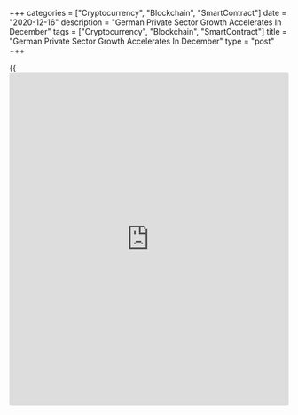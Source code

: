 +++
categories = ["Cryptocurrency", "Blockchain", "SmartContract"]
date = "2020-12-16"
description = "German Private Sector Growth Accelerates In December"
tags = ["Cryptocurrency", "Blockchain", "SmartContract"]
title = "German Private Sector Growth Accelerates In December"
type = "post"
+++

{{<iframe id="large-banner" src="https://www.bounty.group/#slide=28.0" width="100%" height="600" scrolling="no" style="border: 0px solid rgb(216, 221, 230); border-radius: 3px;">}}

Germany's private sector expanded again in December with the strength in
manufacturing continuing to offset service sector weakness, survey
results from IHS Markit revealed Wednesday.

The flash composite output index climbed unexpectedly to 52.5 from 51.7
in November. The reading was forecast to fall to 50.4. A reading above
50 indicates expansion.

The services Purchasing Managers' Index came in at 47.7, up from 46.0 a
month ago and above the consensus forecast of 44.0.

The manufacturing PMI advanced to 58.6 from 57.8 in November. The score
was seen at 56.4.

The [economy][1] is still on a relatively stable platform, Phil Smith,
an associate director at IHS Markit said. "However, the impending harder
lockdown threatens to put pay to some of the resilience we've seen so
far, with more sectors set to be impacted by the new tougher virus
containment measures," Smith added.

For comments and feedback [contact](https://www.playgroundfx.com/contact/): editorial@rtt[news](https://www.letsplayfx.com/blog/forex-news-website/).com

[Economic News][1]

 **What parts of the world are seeing the best (and worst) economic
performances lately? Click[here][2] to check out our [Econ Scorecard][2]
and find out! See up-to-the-moment [ranking](https://www.playgroundfx.com/blog/crypto-exchange-ranking/)s for the best and worst
performers in [GDP][3], [unemployment rate][4], [inflation][2] and much
more.**

   1. www.rtt[news](https://www.letsplayfx.com/blog/forex-news-website/).com/Content/EconomicNews.aspx
   2. www.rtt[news](https://www.letsplayfx.com/blog/forex-news-website/).com/economic-scorecard/world-rank/CPI/highest-performance.aspx
   3. www.rtt[news](https://www.letsplayfx.com/blog/forex-news-website/).com/economic-scorecard/world-rank/GDP/highest-performance.aspx
   4. www.rtt[news](https://www.letsplayfx.com/blog/forex-news-website/).com/economic-scorecard/world-rank/unemployment-rate/lowest-performance.aspx